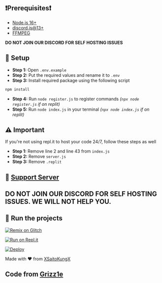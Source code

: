 ## ❗Prerequisites❗
- [Node.js 16+](https://nodejs.org/en/download/)
- [discord.js@13+](https://discord.js.org/#/)
- [FFMPEG](https://ffmpeg.org/download.html)

**DO NOT JOIN OUR DISCORD FOR SELF HOSTING ISSUES**

## 📝 Setup
- **Step 1:** Open `.env.example`
- **Step 2:** Put the required values and rename it to `.env`
- **Step 3:** Install required package using the following script
```js
npm install
```
- **Step 4:** Run `node register.js` to register commands *(`npx node register.js` if on replit)*
- **Step 5:** Run `node index.js` in your terminal *(`npx node index.js` if on replit)*

## ⚠️ Important
If you're not using repl.it to host your code 24/7, follow these steps as well
- **Step 1:** Remove line 2 and line 43 from `index.js`
- **Step 2:** Remove `server.js`
- **Step 3:** Remove `.replit`

## 📝 [Support Server](https://discord.io/Inferno-World)

## **DO NOT JOIN OUR DISCORD FOR SELF HOSTING ISSUES. WE WILL NOT HELP YOU.**

## 💨 Run the projects

[![Remix on Glitch](https://cdn.glitch.com/2703baf2-b643-4da7-ab91-7ee2a2d00b5b%2Fremix-button.svg)](https://glitch.com/edit/#!/import/github/Grizz1e/HimalV2)

[![Run on Repl.it](https://repl.it/badge/github/Grizz1e/HimalV2)](https://repl.it/github/Grizz1e/HimalV2)

[![Deploy](https://www.herokucdn.com/deploy/button.svg)](https://heroku.com/deploy?template=https://github.com/Grizz1e/HimalV2)

Made with ❤️ from [XSaitoKungX](https://github.com/XSaitoKungX)
## Code from [Grizz1e](https://github.com/Grizz1e)
